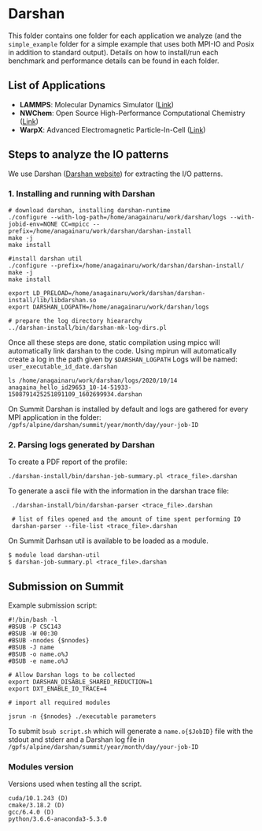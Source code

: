 # Darshan

This folder contains one folder for each application we analyze (and the `simple_example` folder for a simple example that uses both MPI-IO and Posix in addition to standard output).
Details on how to install/run each benchmark and performance details can be found in each folder.

## List of Applications

* **LAMMPS**: Molecular Dynamics Simulator ([Link](https://lammps.sandia.gov/))
* **NWChem**: Open Source High-Performance Computational Chemistry ([Link](https://nwchemgit.github.io/))
* **WarpX**: Advanced Electromagnetic Particle-In-Cell ([Link](https://warpx.readthedocs.io/en/latest/))

## Steps to analyze the IO patterns
We use Darshan ([Darshan website](https://www.mcs.anl.gov/research/projects/darshan/)) for extracting the I/O patterns.

### 1. Installing and running with Darshan

```
# download darshan, installing darshan-runtime
./configure --with-log-path=/home/anagainaru/work/darshan/logs --with-jobid-env=NONE CC=mpicc --prefix=/home/anagainaru/work/darshan/darshan-install
make -j
make install

#install darshan util
./configure --prefix=/home/anagainaru/work/darshan/darshan-install/
make -j
make install

export LD_PRELOAD=/home/anagainaru/work/darshan/darshan-install/lib/libdarshan.so 
export DARSHAN_LOGPATH=/home/anagainaru/work/darshan/logs

# prepare the log directory hieararchy
../darshan-install/bin/darshan-mk-log-dirs.pl 
```

Once all these steps are done, static compilation using mpicc will automatically link darshan to the code.
Using mpirun will automatically create a log in the path given by `$DARSHAN_LOGPATH` 
Logs will be named: `user_executable_id_date.darshan`

```
ls /home/anagainaru/work/darshan/logs/2020/10/14
anagaina_hello_id29653_10-14-51933-1508791425251891109_1602699934.darshan
```

On Summit Darshan is installed by default and logs are gathered for every MPI application in the folder:
`/gpfs/alpine/darshan/summit/year/month/day/your-job-ID`

### 2. Parsing logs generated by Darshan

To create a PDF report of the profile:
```
./darshan-install/bin/darshan-job-summary.pl <trace_file>.darshan
```

To generate a ascii file with the information in the darshan trace file:
```
 ./darshan-install/bin/darshan-parser <trace_file>.darshan
 
 # list of files opened and the amount of time spent performing IO
 darshan-parser --file-list <trace_file>.darshan
```

On Summit Darhsan util is available to be loaded as a module.

```
$ module load darshan-util
$ darshan-job-summary.pl <trace_file>.darshan
```

## Submission on Summit

Example submission script:

```
#!/bin/bash -l
#BSUB -P CSC143
#BSUB -W 00:30
#BSUB -nnodes {$nnodes}
#BSUB -J name
#BSUB -o name.o%J
#BSUB -e name.o%J

# Allow Darshan logs to be collected
export DARSHAN_DISABLE_SHARED_REDUCTION=1
export DXT_ENABLE_IO_TRACE=4

# import all required modules

jsrun -n {$nnodes} ./executable parameters
```

To submit `bsub script.sh` which will generate a `name.o{$JobID}` file with the stdout and stderr and a Darshan log file in `/gpfs/alpine/darshan/summit/year/month/day/your-job-ID`

### Modules version

Versions used when testing all the script.

```
cuda/10.1.243 (D)
cmake/3.18.2 (D)
gcc/6.4.0 (D)
python/3.6.6-anaconda3-5.3.0 
```
